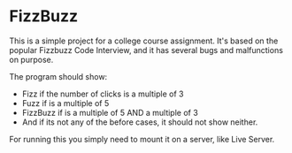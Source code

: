# FizzBuzz

This is a simple project for a college course assignment.
It's based on the popular Fizzbuzz Code Interview, and it has several bugs and malfunctions on purpose.

The program should show:

- Fizz if the number of clicks is a multiple of 3
- Fuzz if is a multiple of 5
- FizzBuzz if is a multiple of 5 AND a multiple of 3
- And if its not any of the before cases, it should not show neither.

For running this you simply need to mount it on a server, like Live Server.
